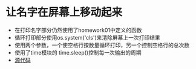 # 让名字在屏幕上移动起来
- 在打印名字部分仍然使用了homework01中定义的函数
- 循环打印部分使用os.system('cls')来清除屏幕上一次打印结果
- 使用两个参数，一个使空格行按数量循环打印，另一个控制空格行的总次数
- 使用了time模块的 time.sleep()控制每一次输出的周期
- [源代码]()
